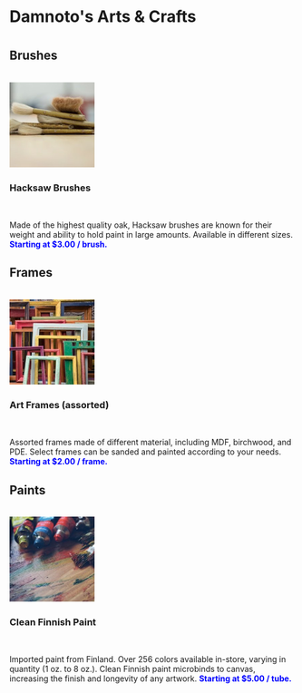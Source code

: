 <html>
<title>Damoto's Arts & Crafts</title>
<head><link href="./index.css" type="text/css" rel="stylesheet"/>
</head>
<body>
<div>
  <h1 id="header">Damnoto's Arts & Crafts<h1>
<h2 id="brushes">Brushes</h2>
<br>
<img src="hacksaw.jpg" style="height: 150px; width: 150px">
<h3>Hacksaw Brushes</h3>
<br>
<p>Made of the highest quality oak, Hacksaw brushes are known for their weight and ability to hold paint in large amounts. Available in different sizes. <span style= "color: blue; font-weight: bold;">Starting at $3.00 / brush.</span></p>
<div>
<h2 id="frames">Frames</h2>
<br>
<img src="frames.jpg" style="height: 150px; width: 150px">
<h3>Art Frames (assorted)</h3>
<br>
<p>Assorted frames made of different material, including MDF, birchwood, and PDE. Select frames can be sanded and painted according to your needs. <span style= "color: blue; font-weight: bold;">Starting at $2.00 / frame.</span></p>
</div>
<div>
<h2 id="paints">Paints</h2>

<br>
<img src="finnish.jpg" style="height: 150px; width: 150px">
<h3>Clean Finnish Paint</h3>
<br>
<p>Imported paint from Finland. Over 256 colors available in-store, varying in quantity (1 oz. to 8 oz.). Clean Finnish paint microbinds to canvas, increasing the finish and longevity of any artwork. <span style= "color: blue; font-weight: bold;">Starting at $5.00 / tube.</span></p>
</body>
</html>
